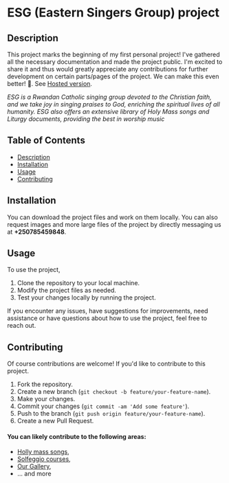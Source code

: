 # ESG (Eastern Singers Group) project

## Description
This project marks the beginning of my first personal project! I've gathered all the necessary documentation and made the project public. I'm excited to share it and thus would greatly appreciate any contributions for further development on certain parts/pages of the project. We can make this even better! 🚀. See [Hosted version](https://esgrprwanda.rf.gd).

_ESG is a Rwandan Catholic singing group devoted to the Christian faith, and we take joy in singing praises to God, enriching the spiritual lives of all humanity. ESG also offers an extensive library of Holy Mass songs and Liturgy documents, providing the best in worship music_

## Table of Contents
- [Description](#description)
- [Installation](#installation)
- [Usage](#usage)
- [Contributing](#contributing)
<!-- - [License](#license) -->

## Installation
You can download the project files and work on them locally. You can also request images and more large files of the project by directly messaging us at **+250785459848**.

## Usage

To use the project,
1. Clone the repository to your local machine.
2. Modify the project files as needed.
3. Test your changes locally by running the project.

If you encounter any issues, have suggestions for improvements, need assistance or have questions about how to use the project, feel free to reach out.

## Contributing
Of course contributions are welcome! If you'd like to contribute to this project.
1. Fork the repository.
2. Create a new branch (`git checkout -b feature/your-feature-name`).
3. Make your changes.
4. Commit your changes (`git commit -am 'Add some feature'`).
5. Push to the branch (`git push origin feature/your-feature-name`).
6. Create a new Pull Request.

#### You can likely contribute to the following areas:
  - [Holly mass songs](https://esgrprwanda.rf.gd/esgrp/Services/CHM_Songs),
  - [Solfeggio courses](https://esgrprwanda.rf.gd/esgrp/solfeggio),
  - [Our Gallery](https://esgrprwanda.rf.gd/esgrp/Events/ESG_Gallery),
  - ... and more

<!-- ## License
Include information about the project's license, if applicable. -->
